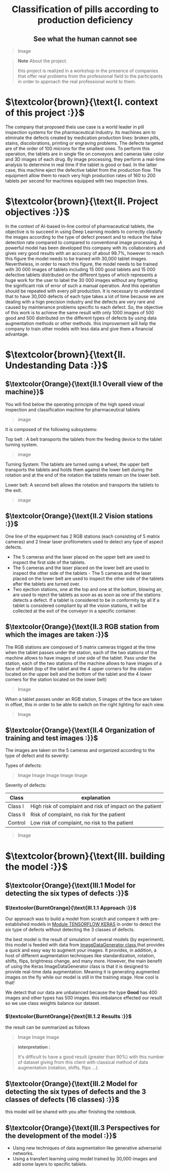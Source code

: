 <h1 align="center"> Classification of pills according to production deficiency</h1>
<h2 align="center">See what the human cannot see </h2>

>Image

> __Note__
> About the project.
>
> this project is realized in a workshop in the presence of companies that offer real problems from the professional field to the participants in order to approach the real professional world to them.

<h1> $\textcolor{brown}{\text{I. context of this project :}}$ </h1>

  The company that proposed theis use case is a world leader in pill inspection systems for the pharmaceutical Industry. Its machines aim to eliminate the defects created by medication production lines: broken pills, stains, discolorations, printing or engraving problems. The defects targeted are of the order of 100 microns for the smallest ones. To perform this operation, the tablets are in single file on conveyors and cameras take color and 3D images of each drug. By image processing, they perform a real-time analysis to determine in real time if the tablet is good or bad. In the latter case, this machine eject the defective tablet from the production flow. The equipment allow them to reach very high production rates of 160 to 200 tablets per second for machines equipped with two inspection lines.

<h1> $\textcolor{brown}{\text{II. Project objectives :}}$ </h1>

  In the context of AI-based in-line control of pharmaceutical tablets, the objective is to succeed in using Deep Learning models to correctly classify the images according to the type of defect present and to reduce the false detection rate compared to compared to conventional image processing. 
A powerful model has been developed this company with its collaborators and gives very good results with an accuracy of about 99.7%, however to reach this figure the model needs to be trained with 30,000 tablet images. Nevertheless, in order to reach this figure, the model needs to be trained with 30 000 images of tablets
including 15 000 good tablets and 15 000 defective tablets distributed on the different types of which represents a huge work for the user to label the 30 000 images without any forgetting the significant risk of error of such a manual operation. And this operation should be repeated with every pill production. 
It is necessary to understand that to have 30,000 defects of each type takes a lot of time because we are dealing with a hign precision industry and the defects are very rare and caused by maintenance problems specific to each defect. 
So, the objective of this work is to achieve the same result with only 1000 images of 500 good and 500 distributed on the different types of defects by using data augmentation methods or other methods. this improvement will help the company to train other models with less data and give them a financial advantage. 

<h1> $\textcolor{brown}{\text{II. Undestanding Data :}}$ </h1>

<h2> $\textcolor{Orange}{\text{II.1 Overall view of the machine}}$ </h2>
You will find below the operating principle of the high speed visual inspection and classification machine for pharmaceutical tablets 


>image

It is composed of the following subsystems: 

Top belt : A belt transports the tablets from the feeding device to the tablet turning system. 

>image 

Turning System: The tablets are turned using a wheel, the upper belt transports the tablets and holds them against the lower belt during the rotation and at the end of the rotation the tablets remain on the lower belt.

Lower belt: A second belt allows the rotation and transports the tablets to the exit. 

>image

<h2> $\textcolor{Orange}{\text{II.2 Vision stations :}}$ </h2>

One line of the equipment has 2 RGB stations (each consisting of 5 matrix cameras) and 2 linear laser profilometers used to detect any type of aspect defects. 
- The 5 cameras and the laser placed on the upper belt are used to inspect the first side of the tablets.
- The 5 cameras and the laser placed on the lower belt are used to inspect the other side of the tablets - The 5 cameras and the laser placed on the lower belt are used to inspect the other side of the tablets after the tablets are turned over.
- Two ejection stations, one at the top and one at the bottom, blowing air, are used to reject the tablets as soon as as soon as one of the stations detects a defect. If a tablet is considered to be in conformity by all If a tablet is considered compliant by all the vision stations, it will be collected at the exit of the conveyor in a specific container.

<h2> $\textcolor{Orange}{\text{II.3 RGB station from which the images are taken :}}$ </h2>

The RGB stations are composed of 5 matrix cameras trigged at the time when the tablet passes under the station, each of the two stations of the machine allows to have images of one side of the tablet. Pass under the station, each of the two stations of the machine allows to have images of a face of tablet (top of the tablet and the 4 upper corners for the station located on the upper belt and the bottom of the tablet and the 4 lower corners for the station located on the lower belt)

>Image 

When a tablet passes under an RGB station, 5 images of the face are taken in offset, this in order to be able to switch on the right lighting for each view. 

>Image

<h2> $\textcolor{Orange}{\text{II.4 Organization of training and test images  :}}$ </h2>

The images are taken on the 5 cameras and organized according to the type of defect and its severity: 

Types of defects:
>Image 
>Image
>Image
>Image
>Image

Severity of defects: 

Class  |  explanation |
--- | --- |
Class I | High risk of complaint and risk of impact on the patient |
Class II | Risk of complaint, no risk for the patient |
Control | Low risk of complaint, no risk to the patient |

>Image

<h1> $\textcolor{brown}{\text{III. building the model :}}$ </h1>
<h2> $\textcolor{Orange}{\text{III.1 Model for detecting the six types of defects :}}$ </h2>
<h3> $\textcolor{BurntOrange}{\text{III.1.1 Approach :}}$ </h3>
Our approach was to build a model from scratch and compare it with pre-established models in <a href="https://www.tensorflow.org/api_docs/python/tf/keras">Module TENSORFLOW KERAS</a> in order to detect the six type of defects without detecting the 3 classes of defects. 

the best model is the result of simulation of several models (by experiment). this model is feeded with data from <a href="https://www.analyticsvidhya.com/blog/2020/08/image-augmentation-on-the-fly-using-keras-imagedatagenerator/">ImageDataGenerator class </a> that provides a quick and easy way to augment your images. It provides, in addition,  a host of different augmentation techniques like standardization, rotation, shifts, flips, brightness change, and many more. 
However, the main benefit of using the Keras ImageDataGenerator class is that it is designed to provide real-time data augmentation. Meaning it is generating augmented images on the fly while our model is still in the training stage. How cool is that!

We detect that our data are unbalanced because the type **Good** has 400 images and other types has 500 images. this imbalance effected our result so we use class weights balance our dataset.

<h3> $\textcolor{BurntOrange}{\text{III.1.2 Results :}}$ </h3>

the result can be summarized as follows 

>Image
>Image 
>Image 

>__interpretation :__
>
>It's difficult to have a good result (greater than 90%) with this number of dataset giving from this client with classical method of data augmentation (rotation, shifts, flips ...).

<h2> $\textcolor{Orange}{\text{III.2 Model for detecting the six types of defects and the 3 classes of defects (16 classes) :}}$ </h2>
this model will be shared with you after finishing the notebook. 

<h2> $\textcolor{Orange}{\text{III.3 Perspectives for the development of the model :}}$ </h2>

- Using new techniques of data augmentation like generative adversarial networks.
- Using a transfert learning using model trained by 30,000 images and add some layers to specific tablets. 


